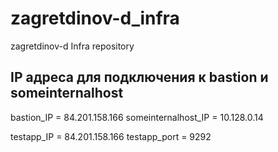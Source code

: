 # zagretdinov-d_infra
zagretdinov-d Infra repository

## IP адреса для подключения к bastion и someinternalhost

bastion_IP = 84.201.158.166
someinternalhost_IP = 10.128.0.14

testapp_IP = 84.201.158.166
testapp_port = 9292
